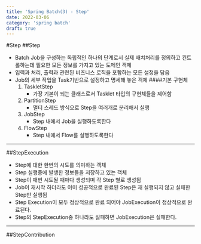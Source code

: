 ```yaml
---
title: 'Spring Batch(3) - Step'
date: 2022-03-06
category: 'spring batch'
draft: true
---
```


#Step
##Step
- Batch Job을 구성하는 독립적인 하나의 단계로서 실제 배치처리를 정의하고 컨트롤하는데 필요한 모든 정보를 가지고 있는 도메인 객체
- 입력과 처리, 출력과 관련된 비즈니스 로직을 포함하는 모든 설정을 담음
- Job의 세부 작업을 Task기반으로 설정하고 명세해 놓은 객체
    ####기본 구현체
    1. TaskletStep
       - 가장 기본이 되는 클래스로서 Tasklet 타입의 구현체들을 제어함
    1. PartitionStep
       - 멀티 스레드 방식으로 Step을 여러개로 분리해서 실행
    1. JobStep
       - Step 내에서 Job을 실행하도록한다
    1. FlowStep
       - Step 내에서 Flow를 실행하도록한다 
    
---
##StepExecution
- Step에 대한 한번의 시도를 의미하는 객체
- Step 실행중에 발생한 정보들을 저장하고 있는 객체
- Step이 매번 시도될 때마다 생성되며 각 Step 별로 생성됨
- Job이 재시작 하더라도 이미 성공적으로 완료된 Step은 재 실행되지 않고 실패한 Step만 실행됨
- Step Execution이 모두 정상적으로 완료 되어야 JobExecution이 정상적으로 완료된다.
- Step의 StepExecution중 하나라도 실패하면 JobExecution은 실패한다.
---
##StepContribution